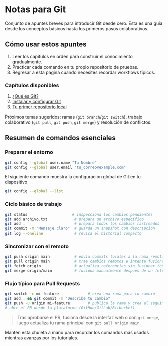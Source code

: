 # Notas para Git

Conjunto de apuntes breves para introducir Git desde cero. Esta es una guía desde los conceptos básicos hasta los primeros pasos colaborativos.

## Cómo usar estos apuntes
1. Leer los capítulos en orden para construir el conocimiento gradualmente.
2. Practicar cada comando en tu propio repositorio de pruebas.
3. Regresar a esta página cuando necesites recordar workflows típicos.

### Capítulos disponibles
1. [¿Qué es Git?](01-que-es-git.md)
2. [Instalar y configurar Git](02-instalar-configurar-git.md)
3. [Tu primer repositorio local](03-primer-repositorio.md)

Próximos temas sugeridos: ramas (`git branch`/`git switch`), trabajo colaborativo (`git pull`, `git push`, `git merge`) y resolución de conflictos.

## Resumen de comandos esenciales
### Preparar el entorno
```bash
git config --global user.name "Tu Nombre"
git config --global user.email "tu_correo@example.com"
```

El siguiente comando muestra la configuración global de Git en tu dispositivo
```bash
git config --global --list
```

### Ciclo básico de trabajo
```bash
git status                    # inspecciona los cambios pendientes
git add archivo.txt            # prepara un archivo específico
git add .                      # prepara todos los cambios rastreados
git commit -m "Mensaje claro"  # guarda un snapshot con descripción
git log --oneline              # revisa el historial compacto
```

### Sincronizar con el remoto
```bash
git push origin main           # envía commits locales a la rama remota
git pull origin main           # trae cambios remotos e intenta fusionarlos
git fetch origin               # actualiza referencias sin fusionar todavía
git merge origin/main          # fusiona manualmente después de un fetch
```

### Flujo típico para Pull Requests
```bash
git switch -c mi-feature             # crea una rama para tu cambio
git add . && git commit -m "Describe tu cambio"
git push -u origin mi-feature        # publica la rama y crea el seguimiento
# abre el PR desde la plataforma (GitHub/GitLab/Bitbucket)
```
> Tras aprobarse el PR, fusiona desde la interfaz web o con `git merge`, luego actualiza tu rama principal con `git pull origin main`.

Mantén esta chuleta a mano para recordar los comandos más usados mientras avanzas por los tutoriales.
